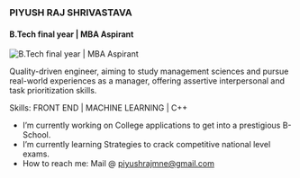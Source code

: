 ### PIYUSH RAJ SHRIVASTAVA
#### B.Tech final year | MBA Aspirant
![B.Tech final year | MBA Aspirant](https://arturssmirnovs.github.io/github-profile-readme-generator/images/banner.png)

Quality-driven engineer, aiming to study management sciences and pursue real-world experiences as a manager, offering assertive interpersonal and task prioritization skills.

Skills: FRONT END | MACHINE LEARNING | C++ 

-  I’m currently working on College applications to get into a prestigious B-School.  
-  I’m currently learning Strategies to crack competitive national level exams. 
-  How to reach me: Mail @ piyushrajmne@gmail.com 




